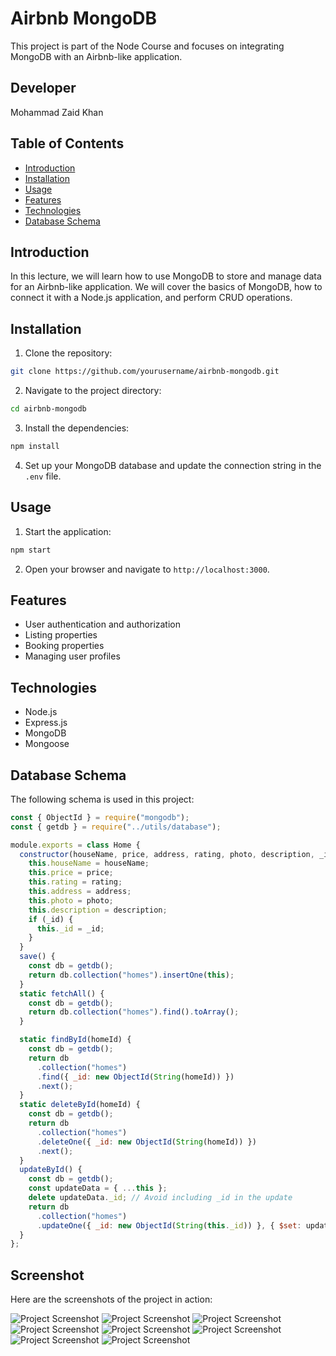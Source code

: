 # Airbnb MongoDB

This project is part of the Node Course and focuses on integrating MongoDB with an Airbnb-like application.

## Developer

Mohammad Zaid Khan

## Table of Contents

- [Introduction](#introduction)
- [Installation](#installation)
- [Usage](#usage)
- [Features](#features)
- [Technologies](#technologies)
- [Database Schema](#database-schema)

## Introduction

In this lecture, we will learn how to use MongoDB to store and manage data for an Airbnb-like application. We will cover the basics of MongoDB, how to connect it with a Node.js application, and perform CRUD operations.

## Installation

1. Clone the repository:

```bash
git clone https://github.com/yourusername/airbnb-mongodb.git
```

2. Navigate to the project directory:

```bash
cd airbnb-mongodb
```

3. Install the dependencies:

```bash
npm install
```

4. Set up your MongoDB database and update the connection string in the `.env` file.

## Usage

1. Start the application:

```bash
npm start
```

2. Open your browser and navigate to `http://localhost:3000`.

## Features

- User authentication and authorization
- Listing properties
- Booking properties
- Managing user profiles

## Technologies

- Node.js
- Express.js
- MongoDB
- Mongoose

## Database Schema

The following schema is used in this project:

```javascript
const { ObjectId } = require("mongodb");
const { getdb } = require("../utils/database");

module.exports = class Home {
  constructor(houseName, price, address, rating, photo, description, _id) {
    this.houseName = houseName;
    this.price = price;
    this.rating = rating;
    this.address = address;
    this.photo = photo;
    this.description = description;
    if (_id) {
      this._id = _id;
    }
  }
  save() {
    const db = getdb();
    return db.collection("homes").insertOne(this);
  }
  static fetchAll() {
    const db = getdb();
    return db.collection("homes").find().toArray();
  }

  static findById(homeId) {
    const db = getdb();
    return db
      .collection("homes")
      .find({ _id: new ObjectId(String(homeId)) })
      .next();
  }
  static deleteById(homeId) {
    const db = getdb();
    return db
      .collection("homes")
      .deleteOne({ _id: new ObjectId(String(homeId)) })
      .next();
  }
  updateById() {
    const db = getdb();
    const updateData = { ...this };
    delete updateData._id; // Avoid including _id in the update
    return db
      .collection("homes")
      .updateOne({ _id: new ObjectId(String(this._id)) }, { $set: updateData });
  }
};
```

## Screenshot

Here are the screenshots of the project in action:

![Project Screenshot](./img/index1.png)
![Project Screenshot](./img/index2.png)
![Project Screenshot](./img/homes.png)
![Project Screenshot](./img/host-homes.png)
![Project Screenshot](./img/add-home2.png)
![Project Screenshot](./img/add-home.png)
![Project Screenshot](./img/fav.png)
![Project Screenshot](./img/fav2.png)
